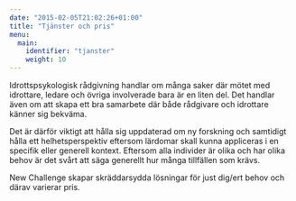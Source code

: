 ```yaml
---
date: "2015-02-05T21:02:26+01:00"
title: "Tjänster och pris"
menu:
  main:
    identifier: "tjanster"
    weight: 10
---
```

Idrottspsykologisk rådgivning handlar om många saker där mötet med idrottare, ledare och övriga involverade bara är en liten del. Det handlar även om att skapa ett bra samarbete där både rådgivare och idrottare känner sig bekväma.

Det är därför viktigt att hålla sig uppdaterad om ny forskning och samtidigt hålla ett helhetsperspektiv eftersom lärdomar skall kunna appliceras i en specifik eller generell kontext. Eftersom alla individer är olika och har olika behov är det svårt att säga generellt hur många tillfällen som krävs.

New Challenge skapar skräddarsydda lösningar för just dig/ert behov och därav varierar pris.
